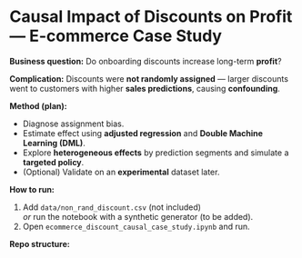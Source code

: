 # Causal Impact of Discounts on Profit — E-commerce Case Study

**Business question:** Do onboarding discounts increase long-term **profit**?

**Complication:** Discounts were **not randomly assigned** — larger discounts went to customers with higher **sales predictions**, causing **confounding**.

**Method (plan):**
- Diagnose assignment bias.
- Estimate effect using **adjusted regression** and **Double Machine Learning (DML)**.
- Explore **heterogeneous effects** by prediction segments and simulate a **targeted policy**.
- (Optional) Validate on an **experimental** dataset later.

**How to run:**
1. Add `data/non_rand_discount.csv` (not included)  
   *or* run the notebook with a synthetic generator (to be added).
2. Open `ecommerce_discount_causal_case_study.ipynb` and run.

**Repo structure:**
